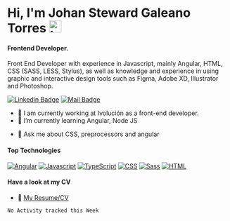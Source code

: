 # Hi, I'm Johan Steward Galeano Torres <img src="https://user-images.githubusercontent.com/1303154/88677602-1635ba80-d120-11ea-84d8-d263ba5fc3c0.gif" width="28px" alt="hi">
#### Frontend Developer.

Front End Developer with experience in Javascript, mainly Angular, HTML, CSS (SASS, LESS, Stylus), as well as knowledge and experience in using graphic and interactive design tools such as Figma, Adobe XD, Illustrator and Photoshop.

[![Linkedin Badge](https://img.shields.io/badge/-Andres_Moreno-0e76a8?style=flat&labelColor=0e76a8&logo=linkedin&logoColor=white)](https://www.linkedin.com/in/johan-steward-galeano/) [![Mail Badge](https://img.shields.io/badge/-andresmorenojf-c0392b?style=flat&labelColor=c0392b&logo=gmail&logoColor=white)](mailto:johans.galeanot@hotmail.com)

- 🔭 I am currently working at Ivolución as a front-end developer.
- 🌱 I’m currently learning Angular, Node JS
<!-- - 👯 I’m looking to collaborate on ... -->
<!-- - 🤔 I’m looking for help with ... -->
- 💬 Ask me about CSS, preprocessors and angular
<!-- - 📫 How to reach me: ... -->
<!-- - 😄 Pronouns: ... -->
<!-- - ⚡ Fun fact: ... -->

#### Top Technologies

<!-- TODO: Make technologies links takes you to repositories -->

[![Angular](https://img.shields.io/badge/Angular-DD0031?style=for-the-badge&logo=angular&logoColor=white)](#) [![Javascript](https://img.shields.io/badge/JavaScript-323330?style=for-the-badge&logo=javascript&logoColor=F7DF1E)](#) [![TypeScript](https://img.shields.io/badge/TypeScript-007ACC?style=for-the-badge&logo=typescript&logoColor=white)](#) [![CSS](https://img.shields.io/badge/CSS3-1572B6?style=for-the-badge&logo=css3&logoColor=white)](#) [![Sass](https://img.shields.io/badge/Sass-CC6699?style=for-the-badge&logo=sass&logoColor=white)](#) [![HTML](https://img.shields.io/badge/HTML-239120?style=for-the-badge&logo=html5&logoColor=white)](#)

<!-- [![Nodejs](	https://img.shields.io/badge/Node.js-43853D?style=for-the-badge&logo=node.js&logoColor=white)](#) -->

#### Have a look at my CV
- :paperclip: [My Resume/CV](https://github.com/JStewardGT/JStewardGT/blob/main/CV.pdf)

<!-- #### GitHub Coding Stats

![Ipenywis's github stats](https://github-readme-stats.vercel.app/api?username=andresmorenoj&count_private=true&theme=tokyonight&show_icons=true&hide=stars)

[![Top Langs](https://github-readme-stats.vercel.app/api/top-langs/?username=andresmorenoj&layout=compact&theme=tokyonight)](https://github.com/andresmorenoj/github-readme-stats) -->

<!-- #### WakaTime Coding Stats -->

<!--START_SECTION:waka-->
```text
No Activity tracked this Week
```
<!--END_SECTION:waka-->
